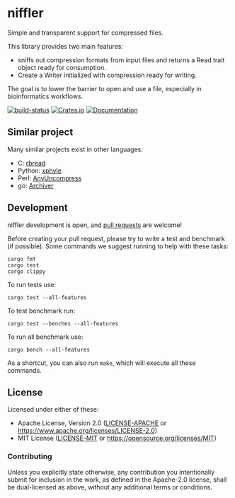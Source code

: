 <meta charset="utf-8"/>

# niffler

Simple and transparent support for compressed files.

This library provides two main features:
- sniffs out compression formats from input files and returns a
Read trait object ready for consumption.
- Create a Writer initialized with compression ready for writing.

The goal is to lower the barrier to open and use a file, especially in
bioinformatics workflows.

[![build-status]][github-actions]
[![Crates.io](https://img.shields.io/crates/v/niffler.svg)](https://crates.io/crates/niffler)
[![Documentation](https://docs.rs/niffler/badge.svg)](https://docs.rs/niffler/)

[build-status]: https://github.com/luizirber/niffler/workflows/CI/badge.svg
[github-actions]: https://github.com/luizirber/niffler/actions?query=workflow%3ACI

## Similar project

Many similar projects exist in other languages:

- C: [rbread](https://github.com/ocxtal/rbread)
- Python: [xphyle](https://github.com/jdidion/xphyle)
- Perl: [AnyUncompress](https://perldoc.perl.org/IO/Uncompress/AnyUncompress.html)
- go: [Archiver](https://github.com/mholt/archiver)

## Development

niffler development is open, and [pull requests](https://github.com/luizirber/niffler/pulls) are welcome!

Before creating your pull request, please try to write a test and benchmark (if possible).
Some commands we suggest running to help with these tasks:
```
cargo fmt
cargo test
cargo clippy
```

To run tests use:
```
cargo test --all-features
```

To test benchmark run:
```
cargo test --benches --all-features
```

To run all benchmark use:
```
cargo bench --all-features
```

As a shortcut, you can also run `make`,
which will execute all these commands.

## License

Licensed under either of these:

 * Apache License, Version 2.0 ([LICENSE-APACHE](LICENSE-APACHE) or https://www.apache.org/licenses/LICENSE-2.0)
 * MIT License ([LICENSE-MIT](LICENSE-MIT) or https://opensource.org/licenses/MIT)

### Contributing

Unless you explicitly state otherwise, any contribution you intentionally submit for inclusion in the work, as defined
in the Apache-2.0 license, shall be dual-licensed as above, without any additional terms or conditions.
